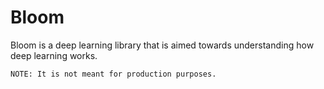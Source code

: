 # Bloom

Bloom is a deep learning library that is aimed towards understanding how deep learning works.

```NOTE: It is not meant for production purposes.```

